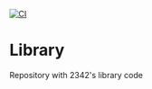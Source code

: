 [![CI](https://github.com/FRCTeamPhoenix/Library/actions/workflows/ci.yml/badge.svg)](https://github.com/FRCTeamPhoenix/Library/actions/workflows/ci.yml)
# Library
Repository with 2342's library code
